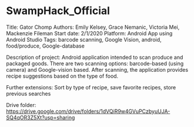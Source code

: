# SwampHack_Official

Title: Gator Chomp 
Authors: Emily Kelsey, Grace Nemanic, Victoria Mei, Mackenzie Fileman 
Start date: 2/1/2020 
Platform: Android App using Android Studio 
Tags: barcode scanning, Google Vision, android, food/produce, Google-database 

Description of project: Android application intended to scan produce and packaged goods. 
There are two scanning options: barcode-based (using camera) and Google-vision based. After scanning, 
the application provides recipe suggestions based on the type of food.

Further extensions: Sort by type of recipe, save favorite recipes, store previous searches

Drive folder: https://drive.google.com/drive/folders/1dVQiR9w4GVuPCzbyuUJA-SQ4qOR3Z5Xt?usp=sharing
